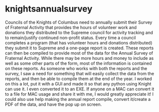 # knightsannualsurvey
Councils of the Knights of Columbus need to annually submit their Survey of Fraternal Activity that provides the hours of volunteer work and donations they distributed to the Supreme council for activity tracking and to remain/justify continued non-profit status.
Every time a council completes a program (that has volunteer hours and donations distributed) they submit it to Supreme and a one-page report is created.
These reports can then be compiled to provide most of the data for the Annual Survey of Fraternal Activity. While there may be more hours and money to include as well as some other parts of the form, most of the information is contained on these reports.
As someone who works with both the reports and the survey, I saw a need for something that will easily collect the data from the reports, and then be able to compile them at the end of the year. 
I worked on this a lot, put it with a GUI and made it so that any python using Knight can use it. I even converted it to an EXE.
If anyone on a MAC can convert it to a file for MAC usage and share it with me, I would greatly appreciate it! I could also use help making the annual report compile, convert it/create a PDF of the data, and have the pop up on screen.

